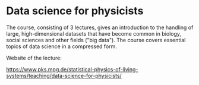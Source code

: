 # Data science for physicists

The course, consisting of 3 lectures, gives an introduction to the handling of large, high-dimensional datasets that have become common in biology, social sciences and other fields ("big data"). The course covers essential topics of data science in a compressed form.

Website of the lecture: 

https://www.pks.mpg.de/statistical-physics-of-living-systems/teaching/data-science-for-physicists/
